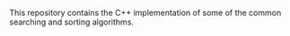 This repository contains the C++ implementation of some of the common searching and sorting algorithms.
